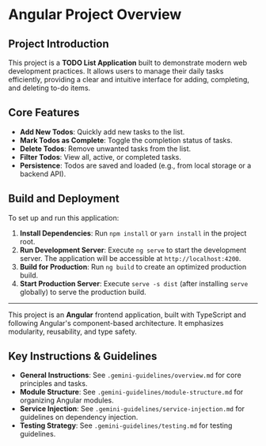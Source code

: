 # Angular Project Overview

## Project Introduction

This project is a **TODO List Application** built to demonstrate modern web
development practices. It allows users to manage their daily tasks efficiently,
providing a clear and intuitive interface for adding, completing, and deleting
to-do items.

## Core Features

- **Add New Todos**: Quickly add new tasks to the list.
- **Mark Todos as Complete**: Toggle the completion status of tasks.
- **Delete Todos**: Remove unwanted tasks from the list.
- **Filter Todos**: View all, active, or completed tasks.
- **Persistence**: Todos are saved and loaded (e.g., from local storage or a
  backend API).

## Build and Deployment

To set up and run this application:

1.  **Install Dependencies**: Run `npm install` or `yarn install` in the project
    root.
2.  **Run Development Server**: Execute `ng serve` to start the development
    server. The application will be accessible at `http://localhost:4200`.
3.  **Build for Production**: Run `ng build` to create an optimized production
    build.
4.  **Start Production Server**: Execute `serve -s dist` (after installing
    `serve` globally) to serve the production build.

---

This project is an **Angular** frontend application, built with TypeScript and
following Angular's component-based architecture. It emphasizes modularity,
reusability, and type safety.

## Key Instructions & Guidelines

- **General Instructions**: See `.gemini-guidelines/overview.md` for core
  principles and tasks.
- **Module Structure**: See `.gemini-guidelines/module-structure.md` for
  organizing Angular modules.
- **Service Injection**: See `.gemini-guidelines/service-injection.md` for
  guidelines on dependency injection.
- **Testing Strategy**: See `.gemini-guidelines/testing.md` for testing
  guidelines.
